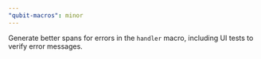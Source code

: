 ```yaml
---
"qubit-macros": minor
---
```


Generate better spans for errors in the `handler` macro, including UI tests to verify error
messages.
